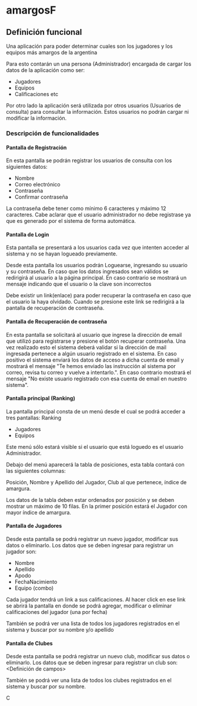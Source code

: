 # amargosF

## Definición funcional
 
 
Una aplicación para poder determinar cuales son los jugadores y los equipos más amargos de la argentina
 
Para esto contarán un una persona (Administrador) encargada de cargar los datos de la aplicación como ser:
* Jugadores
* Equipos
* Calificaciones
etc
 
Por otro lado la aplicación será utilizada por otros usuarios (Usuarios de consulta) para consultar la información. Estos usuarios no podrán cargar ni modificar la información.
 
 
### Descripción de funcionalidades
 
#### Pantalla de Registración
 
En esta pantalla se podrán registrar los usuarios de consulta con los siguientes datos:
* Nombre
* Correo electrónico
* Contraseña
* Confirmar contraseña
 
La contraseña debe tener como mínimo 6 caracteres y máximo 12 caracteres.
Cabe aclarar que el usuario administrador no debe registrase ya que es generado por el sistema de forma automática.
 
#### Pantalla de Login
 
Esta pantalla se presentará a los usuarios cada vez que intenten acceder al sistema y no se hayan logueado previamente.
 
Desde esta pantalla los usuarios podrán Loguearse, ingresando su usuario y su contraseña.
En caso que los datos ingresados sean válidos se redirigirá al usuario a la página principal.
En caso contrario se mostrará un mensaje indicando que el usuario o la clave son incorrectos
 
Debe existir un link(enlace) para poder recuperar la contraseña en caso que el usuario la haya olvidado. Cuando se presione este link se redirigirá a la pantalla de recuperación de contraseña.
 
 
#### Pantalla de Recuperación de contraseña
 
En esta pantalla se solicitará al usuario que ingrese la dirección de email que utilizó para registrarse y presione el botón recuperar contraseña. Una vez realizado esto el sistema deberá validar si la dirección de mail ingresada pertenece a algún usuario registrado en el sistema.
En caso positivo el sistema enviará los datos de acceso a dicha cuenta de email y mostrará el mensaje "Te hemos enviado las instrucción al sistema por correo, revisa tu correo y vuelve a intentarlo.".
En caso contrario mostrará el mensaje "No existe usuario registrado con esa cuenta de email en nuestro sistema".
 
 
#### Pantalla principal (Ranking)
 
La pantalla principal consta de un menú desde el cual se podrá acceder a tres pantallas:
Ranking
* Jugadores 
* Equipos
 
Este menú sólo estará visible si el usuario que está loguedo es el usuario Administrador.
 
Debajo del menú aparecerá la tabla de posiciones, esta tabla contará con las siguientes columnas:
 
Posición, Nombre y Apellido del Jugador, Club al que pertenece, índice de amargura.
 
Los datos de la tabla deben estar ordenados por posición y se deben mostrar un máximo de 10 filas.
En la primer posición estará el Jugador con mayor índice de amargura.
 
#### Pantalla de Jugadores
 
Desde esta pantalla se podrá registrar un nuevo jugador, modificar sus datos o eliminarlo.
Los datos que se deben ingresar para registrar un jugador son:
* Nombre
* Apellido
* Apodo
* FechaNacimiento
* Equipo (combo)
 
Cada jugador tendrá un link a sus calificaciones. Al hacer click en ese link se abrirá la pantalla en donde se podrá agregar, modificar o eliminar calificaciones del jugador (una por fecha)
 
También se podrá ver una lista de todos los jugadores registrados en el sistema y buscar por su nombre y/o apellido
 
 
 
#### Pantalla de Clubes
 
Desde esta pantalla se podrá registrar un nuevo club, modificar sus datos o eliminarlo.
Los datos que se deben ingresar para registrar un club son:
<Definición de campos>
 
También se podrá ver una lista de todos los clubes registrados en el sistema y buscar por su nombre.
 
 
 
 
C
